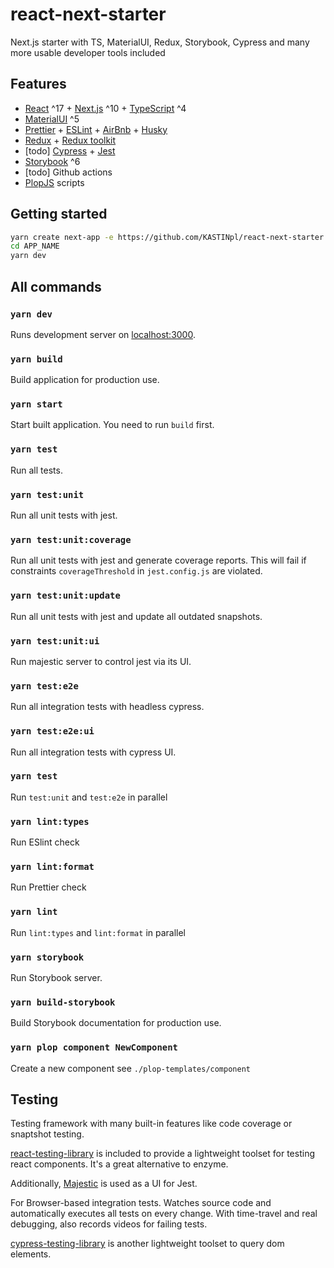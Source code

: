 # react-next-starter

Next.js starter with TS, MaterialUI, Redux, Storybook, Cypress and many more usable developer tools included

## Features

- [React](https://github.com/facebook/react/) ^17 + [Next.js](https://nextjs.org) ^10 + [TypeScript](https://github.com/Microsoft/TypeScript) ^4
- [MaterialUI](https://material-ui.com) ^5
- [Prettier](https://github.com/prettier/prettier) + [ESLint](https://github.com/eslint/eslint) + [AirBnb](https://github.com/airbnb/javascript/tree/master/packages/eslint-config-airbnb) + [Husky](https://github.com/typicode/husky)
- [Redux](https://redux.js.org) + [Redux toolkit](https://redux-toolkit.js.org)
- [todo] [Cypress](https://github.com/cypress-io/cypress) + [Jest](https://github.com/facebook/jest)
- [Storybook](https://github.com/storybooks/storybook) ^6
- [todo] Github actions
- [PlopJS](https://plopjs.com) scripts

## Getting started

```bash
yarn create next-app -e https://github.com/KASTINpl/react-next-starter APP_NAME
cd APP_NAME
yarn dev
```

## All commands

### `yarn dev`

Runs development server on [localhost:3000](http://localhost:3000).

### `yarn build`

Build application for production use.

### `yarn start`

Start built application. You need to run `build` first.

### `yarn test`

Run all tests.

### `yarn test:unit`

Run all unit tests with jest.

### `yarn test:unit:coverage`

Run all unit tests with jest and generate coverage reports. This will fail if constraints `coverageThreshold` in `jest.config.js` are violated.

### `yarn test:unit:update`

Run all unit tests with jest and update all outdated snapshots.

### `yarn test:unit:ui`

Run majestic server to control jest via its UI.

### `yarn test:e2e`

Run all integration tests with headless cypress.

### `yarn test:e2e:ui`

Run all integration tests with cypress UI.

### `yarn test`

Run `test:unit` and `test:e2e` in parallel

### `yarn lint:types`

Run ESlint check

### `yarn lint:format`

Run Prettier check

### `yarn lint`

Run `lint:types` and `lint:format` in parallel

### `yarn storybook`

Run Storybook server.

### `yarn build-storybook`

Build Storybook documentation for production use.

### `yarn plop component NewComponent`

Create a new component
see `./plop-templates/component`

## Testing

Testing framework with many built-in features like code coverage or snaptshot testing.

[react-testing-library](https://github.com/testing-library/react-testing-library) is included to provide a lightweight toolset for testing react components. It's a great alternative to enzyme.

Additionally, [Majestic](https://github.com/Raathigesh/majestic/) is used as a UI for Jest.

For Browser-based integration tests. Watches source code and automatically executes all tests on every change. With time-travel and real debugging, also records videos for failing tests.

[cypress-testing-library](https://github.com/testing-library/cypress-testing-library) is another lightweight toolset to query dom elements.
